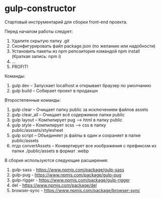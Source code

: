 # gulp-constructor
Стартовый инструментарий для сборки front-end проекта.

Перед началом работы следует: 
1. Удалите скрытую папку .git
2. Сконфигурировать файл package.json (по желанию или надобности)
3. Установить пакеты из npm репозитория командой npm install (Краткая запись: npm i)
4. ...
5. PROFIT!

Команды:
1. gulp dev – Запускает localhost и открывает браузер по умолчанию
2. gulp build – Собирает проект в продакшн

Второстепенные команды:
1. gulp clear – Очищает папку public за исключением файлов assets
2. gulp clear_all – Очищает всё содержимое папки public
3. gulp layout – Компилирует pug –> html в папку public
4. gulp style – Компилирует scss –> css в папку public/asssets/stylesheet  
5. gulp script – Объединяет js файлы в один и сохраняет в папке public/assets
6. пгдз convertAssets – Конвертирует все изображения с префиксом из папки ./public/assets в формат .webp

В сборке используются следующие расширения: 
1. gulp-sass - https://www.npmjs.com/package/gulp-sass
2. gulp-pug - https://www.npmjs.com/package/gulp-pug
3. gulp-rigger - https://www.npmjs.com/package/gulp-rigger
4. del - https://www.npmjs.com/package/del
5. browser-sync - https://www.npmjs.com/package/browser-sync
